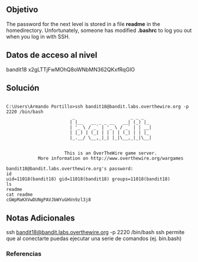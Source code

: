 ## Objetivo
The password for the next level is stored in a file **readme** in the homedirectory. Unfortunately, someone has modified **.bashrc** to log you out when you log in with SSH.
[](https://github.com/armandoportillo0101/Seguridad-de-Redes/blob/main/Plantilla.md#objetivo)

## Datos de acceso al nivel
bandit18
x2gLTTjFwMOhQ8oWNbMN362QKxfRqGlO
[](https://github.com/armandoportillo0101/Seguridad-de-Redes/blob/main/Plantilla.md#datos-de-acceso-al-nivel)

## Solución
```

C:\Users\Armando Portillo>ssh bandit18@bandit.labs.overthewire.org -p 2220 /bin/bash
                         _                     _ _ _
                        | |__   __ _ _ __   __| (_) |_
                        | '_ \ / _` | '_ \ / _` | | __|
                        | |_) | (_| | | | | (_| | | |_
                        |_.__/ \__,_|_| |_|\__,_|_|\__|


                      This is an OverTheWire game server.
            More information on http://www.overthewire.org/wargames

bandit18@bandit.labs.overthewire.org's password:
id
uid=11018(bandit18) gid=11018(bandit18) groups=11018(bandit18)
ls
readme
cat readme
cGWpMaKXVwDUNgPAVJbWYuGHVn9zl3j8
```
[](https://github.com/armandoportillo0101/Seguridad-de-Redes/blob/main/Plantilla.md#soluci%C3%B3n)

## Notas Adicionales
ssh bandit18@bandit.labs.overthewire.org -p 2220 /bin/bash 
	ssh permite que al conectarte puedas ejecutar una serie de comandos (ej. bin.bash)
[](https://github.com/armandoportillo0101/Seguridad-de-Redes/blob/main/Plantilla.md#notas-adicionales)

### Referencias
